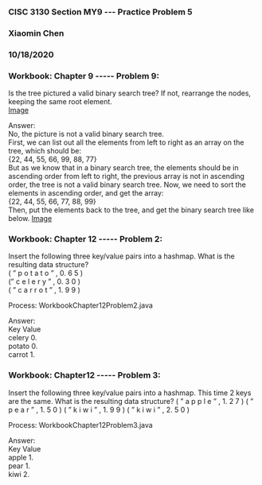 ### CISC 3130 Section MY9 --- Practice Problem 5
### Xiaomin Chen
### 10/18/2020

### Workbook: Chapter 9 ----- Problem 9:
Is the tree pictured a valid binary search tree? If not, rearrange the nodes, keeping the same
root element. <br />
[Image](9_9_1.png)

Answer:<br />
No, the picture is not a valid binary search tree.<br />
First, we can list out all the elements from left to right as an array on the tree, which should be:<br />
{22, 44, 55, 66, 99, 88, 77}<br />
But as we know that in a binary search tree, the elements should be in ascending order from left
to right, the previous array is not in ascending order, the tree is not a valid binary search tree.
Now, we need to sort the elements in ascending order, and get the array:<br />
{22, 44, 55, 66, 77, 88, 99}<br />
Then, put the elements back to the tree, and get the binary search tree like below.
[Image](9_9_2.png)

### Workbook: Chapter 12 ----- Problem 2:
Insert the following three key/value pairs into a hashmap. What is the resulting data structure?<br />
( ​” p o t a t o ” ​, 0. 6 5 )<br />
( ​” c e l e r y ” ​, 0. 3 0 )<br />
( ​” c a r r o t ” ​, 1. 9 9 )<br />

Process: WorkbookChapter12Problem2.java 

Answer:<br />
Key Value<br />
celery 0.<br />
potato 0.<br />
carrot 1.<br />

### Workbook: Chapter12 ----- Problem 3:
Insert the following three key/value pairs into a hashmap. This time 2 keys are the same. What
is the resulting data structure?
( ​” a p p l e ” ​, 1. 2 7 )
( ​” p e a r ” ​, 1. 5 0 )
( ​” k i w i ” ​, 1. 9 9 )
( ​” k i w i ” ​, 2. 5 0 ) 

Process: WorkbookChapter12Problem3.java 

Answer:<br />
Key Value<br />
apple 1.<br />
pear 1.<br />
kiwi 2.<br />
